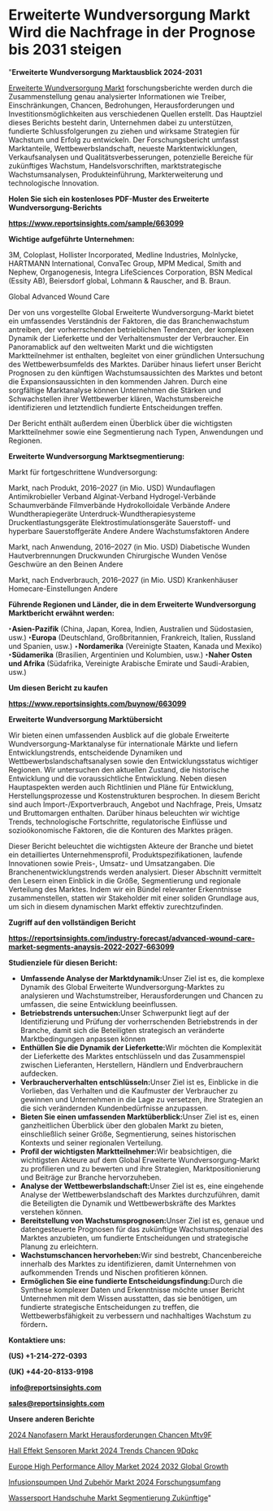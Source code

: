 # Erweiterte Wundversorgung Markt Wird die Nachfrage in der Prognose bis 2031 steigen

"<strong><b>Erweiterte Wundversorgung Marktausblick 2024-2031</b></strong>

<a href=https://www.reportsinsights.com/sample/663099>Erweiterte Wundversorgung Markt</a> forschungsberichte werden durch die Zusammenstellung genau analysierter Informationen wie Treiber, Einschränkungen, Chancen, Bedrohungen, Herausforderungen und Investitionsmöglichkeiten aus verschiedenen Quellen erstellt. Das Hauptziel dieses Berichts besteht darin, Unternehmen dabei zu unterstützen, fundierte Schlussfolgerungen zu ziehen und wirksame Strategien für Wachstum und Erfolg zu entwickeln. Der Forschungsbericht umfasst Marktanteile, Wettbewerbslandschaft, neueste Marktentwicklungen, Verkaufsanalysen und Qualitätsverbesserungen, potenzielle Bereiche für zukünftiges Wachstum, Handelsvorschriften, marktstrategische Wachstumsanalysen, Produkteinführung, Markterweiterung und technologische Innovation.

<strong><b>Holen Sie sich ein kostenloses PDF-Muster des Erweiterte Wundversorgung-Berichts</b></strong>

<a href=https://www.reportsinsights.com/sample/663099><strong><u>https://www.reportsinsights.com/sample/663099</u></strong></a>

<strong>Wichtige aufgeführte Unternehmen:</strong>

3M, Coloplast, Hollister Incorporated, Medline Industries, Molnlycke, HARTMANN International, ConvaTec Group, MPM Medical, Smith and Nephew, Organogenesis, Integra LifeSciences Corporation, BSN Medical (Essity AB), Beiersdorf global, Lohmann & Rauscher, and B. Braun.

Global Advanced Wound Care

Der von uns vorgestellte Global Erweiterte Wundversorgung-Markt bietet ein umfassendes Verständnis der Faktoren, die das Branchenwachstum antreiben, der vorherrschenden betrieblichen Tendenzen, der komplexen Dynamik der Lieferkette und der Verhaltensmuster der Verbraucher. Ein Panoramablick auf den weltweiten Markt und die wichtigsten Marktteilnehmer ist enthalten, begleitet von einer gründlichen Untersuchung des Wettbewerbsumfelds des Marktes. Darüber hinaus liefert unser Bericht Prognosen zu den künftigen Wachstumsaussichten des Marktes und betont die Expansionsaussichten in den kommenden Jahren. Durch eine sorgfältige Marktanalyse können Unternehmen die Stärken und Schwachstellen ihrer Wettbewerber klären, Wachstumsbereiche identifizieren und letztendlich fundierte Entscheidungen treffen.

Der Bericht enthält außerdem einen Überblick über die wichtigsten Marktteilnehmer sowie eine Segmentierung nach Typen, Anwendungen und Regionen.

<strong>Erweiterte Wundversorgung Marktsegmentierung:</strong>

Markt für fortgeschrittene Wundversorgung:

Markt, nach Produkt, 2016–2027 (in Mio. USD)
Wundauflagen
Antimikrobieller Verband
Alginat-Verband
Hydrogel-Verbände
Schaumverbände
Filmverbände
Hydrokolloidale Verbände
Andere
Wundtherapiegeräte
Unterdruck-Wundtherapiesysteme
Druckentlastungsgeräte
Elektrostimulationsgeräte
Sauerstoff- und hyperbare Sauerstoffgeräte
Andere
Andere
Wachstumsfaktoren
Andere

Markt, nach Anwendung, 2016–2027 (in Mio. USD)
Diabetische Wunden
Hautverbrennungen
Druckwunden
Chirurgische Wunden
Venöse Geschwüre an den Beinen
Andere

Markt, nach Endverbrauch, 2016–2027 (in Mio. USD)
Krankenhäuser
Homecare-Einstellungen
Andere

<strong><b>Führende Regionen und Länder, die in dem Erweiterte Wundversorgung Marktbericht erwähnt werden:</b></strong>

<strong><b>‣Asien-Pazifik</b></strong> (China, Japan, Korea, Indien, Australien und Südostasien, usw.)
<strong><b>‣Europa</b></strong> (Deutschland, Großbritannien, Frankreich, Italien, Russland und Spanien, usw.)
‣<strong><b>Nordamerika</b></strong> (Vereinigte Staaten, Kanada und Mexiko)
<strong><b>‣Südamerika</b></strong> (Brasilien, Argentinien und Kolumbien, usw.)
<strong><b>‣Naher Osten und Afrika</b></strong> (Südafrika, Vereinigte Arabische Emirate und Saudi-Arabien, usw.)

<strong>Um diesen Bericht zu kaufen</strong>

<a href=https://www.reportsinsights.com/buynow/663099><strong><u>https://www.reportsinsights.com/buynow/663099</u></strong></a>

<strong>Erweiterte Wundversorgung Marktübersicht</strong>

Wir bieten einen umfassenden Ausblick auf die globale Erweiterte Wundversorgung-Marktanalyse für internationale Märkte und liefern Entwicklungstrends, entscheidende Dynamiken und Wettbewerbslandschaftsanalysen sowie den Entwicklungsstatus wichtiger Regionen. Wir untersuchen den aktuellen Zustand, die historische Entwicklung und die voraussichtliche Entwicklung. Neben diesen Hauptaspekten werden auch Richtlinien und Pläne für Entwicklung, Herstellungsprozesse und Kostenstrukturen besprochen. In diesem Bericht sind auch Import-/Exportverbrauch, Angebot und Nachfrage, Preis, Umsatz und Bruttomargen enthalten. Darüber hinaus beleuchten wir wichtige Trends, technologische Fortschritte, regulatorische Einflüsse und sozioökonomische Faktoren, die die Konturen des Marktes prägen.

Dieser Bericht beleuchtet die wichtigsten Akteure der Branche und bietet ein detailliertes Unternehmensprofil, Produktspezifikationen, laufende Innovationen sowie Preis-, Umsatz- und Umsatzangaben. Die Branchenentwicklungstrends werden analysiert. Dieser Abschnitt vermittelt den Lesern einen Einblick in die Größe, Segmentierung und regionale Verteilung des Marktes. Indem wir ein Bündel relevanter Erkenntnisse zusammenstellen, statten wir Stakeholder mit einer soliden Grundlage aus, um sich in diesem dynamischen Markt effektiv zurechtzufinden.

<strong>Zugriff auf den vollständigen Bericht</strong>

<a href=https://reportsinsights.com/industry-forecast/advanced-wound-care-market-segments-anaysis-2022-2027-663099><strong>https://reportsinsights.com/industry-forecast/advanced-wound-care-market-segments-anaysis-2022-2027-663099</strong></a>

<strong>Studienziele für diesen Bericht:</strong>
<ul>
  <li><strong>Umfassende Analyse der Marktdynamik:</strong>Unser Ziel ist es, die komplexe Dynamik des Global Erweiterte Wundversorgung-Marktes zu analysieren und Wachstumstreiber, Herausforderungen und Chancen zu umfassen, die seine Entwicklung beeinflussen.</li>
  <li><strong>Betriebstrends untersuchen:</strong>Unser Schwerpunkt liegt auf der Identifizierung und Prüfung der vorherrschenden Betriebstrends in der Branche, damit sich die Beteiligten strategisch an veränderte Marktbedingungen anpassen können</li>
  <li><strong>Enthüllen Sie die Dynamik der Lieferkette:</strong>Wir möchten die Komplexität der Lieferkette des Marktes entschlüsseln und das Zusammenspiel zwischen Lieferanten, Herstellern, Händlern und Endverbrauchern aufdecken.</li>
  <li><strong>Verbraucherverhalten entschlüsseln:</strong>Unser Ziel ist es, Einblicke in die Vorlieben, das Verhalten und die Kaufmuster der Verbraucher zu gewinnen und Unternehmen in die Lage zu versetzen, ihre Strategien an die sich verändernden Kundenbedürfnisse anzupassen.</li>
  <li><strong>Bieten Sie einen umfassenden Marktüberblick:</strong>Unser Ziel ist es, einen ganzheitlichen Überblick über den globalen Markt zu bieten, einschließlich seiner Größe, Segmentierung, seines historischen Kontexts und seiner regionalen Verteilung.</li>
  <li><strong>Profil der wichtigsten Marktteilnehmer:</strong>Wir beabsichtigen, die wichtigsten Akteure auf dem Global Erweiterte Wundversorgung-Markt zu profilieren und zu bewerten und ihre Strategien, Marktpositionierung und Beiträge zur Branche hervorzuheben.</li>
  <li><strong>Analyse der Wettbewerbslandschaft:</strong>Unser Ziel ist es, eine eingehende Analyse der Wettbewerbslandschaft des Marktes durchzuführen, damit die Beteiligten die Dynamik und Wettbewerbskräfte des Marktes verstehen können.</li>
  <li><strong>Bereitstellung von Wachstumsprognosen:</strong>Unser Ziel ist es, genaue und datengesteuerte Prognosen für das zukünftige Wachstumspotenzial des Marktes anzubieten, um fundierte Entscheidungen und strategische Planung zu erleichtern.</li>
  <li><strong>Wachstumschancen hervorheben:</strong>Wir sind bestrebt, Chancenbereiche innerhalb des Marktes zu identifizieren, damit Unternehmen von aufkommenden Trends und Nischen profitieren können.</li>
  <li><strong>Ermöglichen Sie eine fundierte Entscheidungsfindung:</strong>Durch die Synthese komplexer Daten und Erkenntnisse möchte unser Bericht Unternehmen mit dem Wissen ausstatten, das sie benötigen, um fundierte strategische Entscheidungen zu treffen, die Wettbewerbsfähigkeit zu verbessern und nachhaltiges Wachstum zu fördern<strong>.</strong></li>
</ul>
<strong>Kontaktiere uns:</strong>

<strong>(US) +1-214-272-0393</strong>

<strong>(UK) +44-20-8133-9198</strong>

<strong> </strong><a href=info@reportsinsights.com><strong><u>info@reportsinsights.com</u></strong></a>

<a href=sales@reportsinsights.com><strong><u>sales@reportsinsights.com</u></strong></a>

<strong>Unsere anderen Berichte</strong>

<a href=https://de.linkedin.com/pulse/2024-nanofasern-markt-herausforderungen-chancen-mtv9f/>2024 Nanofasern Markt Herausforderungen Chancen Mtv9F</a>

<a href=https://de.linkedin.com/pulse/hall-effekt-sensoren-markt-2024-trends-chancen-9dqkc/>Hall Effekt Sensoren Markt 2024 Trends Chancen 9Dqkc</a>

<a href=https://github.com/daminid12/RImarketresearch/blob/main/Europe-High-Performance-Alloy-Market-2024-2032-Global-Growth.md>Europe High Performance Alloy Market 2024 2032 Global Growth</a>

<a href=https://de.linkedin.com/pulse/infusionspumpen-und-zubehör-markt-2024-forschungsumfang>Infusionspumpen Und Zubehör Markt 2024 Forschungsumfang</a>

<a href=https://de.linkedin.com/pulse/wassersport-handschuhe-markt-segmentierung-zukünftige>Wassersport Handschuhe Markt Segmentierung Zukünftige</a>"
